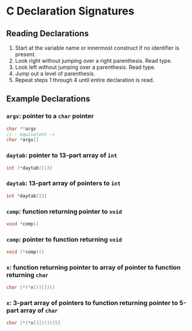 # C Declaration Signatures

## Reading Declarations

1. Start at the variable name or innermost construct if no identifier is present.
2. Look right without jumping over a right parenthesis. Read type.
3. Look left without jumping over a parenthesis. Read type.
4. Jump out a level of parenthesis.
5. Repeat steps 1 through 4 until entire declaration is read.

## Example Declarations

### `argv`: pointer to a `char` pointer

```c
char **argv
// - equivalent ->
char *argv[]
```

### `daytab`: pointer to 13-part array of `int`

```c
int (*daytab)[13]
```

### `daytab`: 13-part array of pointers to `int`

```c
int *daytab[13]
```

### `comp`: function returning pointer to `void`

```c
void *comp()
```

### `comp`: pointer to function returning `void`

```c
void (*comp)()
```

### `x`: function returning pointer to array of pointer to function returning `char`

```c
char (*(*x())[])()
```

### `x`: 3-part array of pointers to function returning pointer to 5-part array of `char`

```c
char (*(*x[3])())[5]
```
